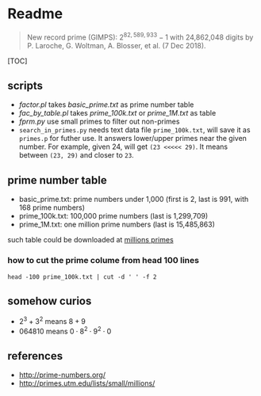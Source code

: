 # Readme

> New record prime (GIMPS): $2^{82,589,933}-1$ with 24,862,048 digits by P. Laroche, G. Woltman, A. Blosser, et al. (7 Dec 2018).

[TOC]

## scripts

- *factor.pl* takes *basic_prime.txt* as prime number table
- *fac_by_table.pl* takes *prime_100k.txt* or *prime_1M.txt* as table
- *fprm.py* use small primes to filter out non-primes
- ```search_in_primes.py``` needs text data file ```prime_100k.txt```, will save it as ```primes.p``` for futher use. It answers lower/upper primes near the given number. For example, given 24, will get ```(23 <<<<< 29)```. It means between ```(23, 29)``` and closer to ```23```.

## prime number table

* basic_prime.txt: prime numbers under 1,000 (first is 2, last is 991, with 168 prime numbers)
* prime_100k.txt: 100,000 prime numbers (last is 1,299,709)
* prime_1M.txt: one million prime numbers (last is 15,485,863)

such table could be downloaded at
[millions primes](http://primes.utm.edu/lists/small/millions/)

### how to cut the prime colume from head 100 lines
```
head -100 prime_100k.txt | cut -d ' ' -f 2
```

## somehow curios

* $2^3+3^2$ means $8+9$
* $064810$ means $0 \cdot 8^2 \cdot 9^2 \cdot 0$

## references

* http://prime-numbers.org/
* http://primes.utm.edu/lists/small/millions/
